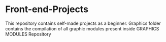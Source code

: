 # Front-end-Projects
This repository contains self-made projects as a beginner.
Graphics folder contains the compilation of all graphic modules present inside GRAPHICS MODULES Repository  
